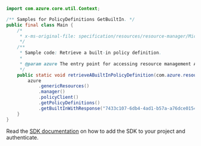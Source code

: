 ```java
import com.azure.core.util.Context;

/** Samples for PolicyDefinitions GetBuiltIn. */
public final class Main {
    /*
     * x-ms-original-file: specification/resources/resource-manager/Microsoft.Authorization/stable/2021-06-01/examples/getBuiltinPolicyDefinition.json
     */
    /**
     * Sample code: Retrieve a built-in policy definition.
     *
     * @param azure The entry point for accessing resource management APIs in Azure.
     */
    public static void retrieveABuiltInPolicyDefinition(com.azure.resourcemanager.AzureResourceManager azure) {
        azure
            .genericResources()
            .manager()
            .policyClient()
            .getPolicyDefinitions()
            .getBuiltInWithResponse("7433c107-6db4-4ad1-b57a-a76dce0154a1", Context.NONE);
    }
}
```

Read the [SDK documentation](https://github.com/Azure/azure-sdk-for-java/blob/azure-resourcemanager_2.15.0/sdk/resourcemanager/azure-resourcemanager/README.md) on how to add the SDK to your project and authenticate.
